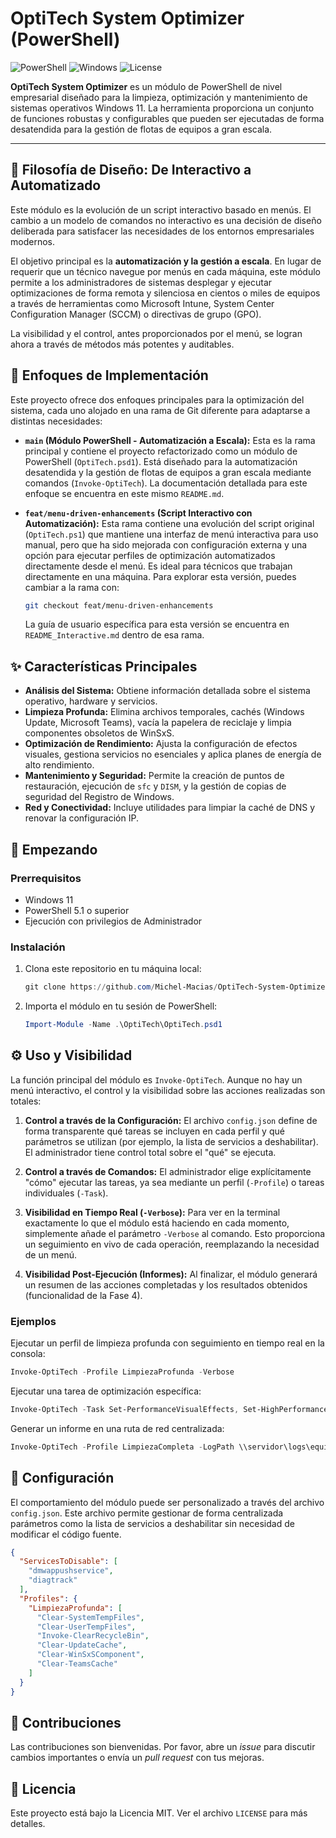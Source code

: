 # OptiTech System Optimizer (PowerShell)

![PowerShell](https://img.shields.io/badge/PowerShell-5.1%2B-blue.svg)
![Windows](https://img.shields.io/badge/OS-Windows_11-blue.svg)
![License](https://img.shields.io/badge/License-MIT-green.svg)

**OptiTech System Optimizer** es un módulo de PowerShell de nivel empresarial diseñado para la limpieza, optimización y mantenimiento de sistemas operativos Windows 11. La herramienta proporciona un conjunto de funciones robustas y configurables que pueden ser ejecutadas de forma desatendida para la gestión de flotas de equipos a gran escala.

---

## 🧠 Filosofía de Diseño: De Interactivo a Automatizado

Este módulo es la evolución de un script interactivo basado en menús. El cambio a un modelo de comandos no interactivo es una decisión de diseño deliberada para satisfacer las necesidades de los entornos empresariales modernos.

El objetivo principal es la **automatización y la gestión a escala**. En lugar de requerir que un técnico navegue por menús en cada máquina, este módulo permite a los administradores de sistemas desplegar y ejecutar optimizaciones de forma remota y silenciosa en cientos o miles de equipos a través de herramientas como Microsoft Intune, System Center Configuration Manager (SCCM) o directivas de grupo (GPO).

La visibilidad y el control, antes proporcionados por el menú, se logran ahora a través de métodos más potentes y auditables.

## 🌳 Enfoques de Implementación

Este proyecto ofrece dos enfoques principales para la optimización del sistema, cada uno alojado en una rama de Git diferente para adaptarse a distintas necesidades:

*   **`main` (Módulo PowerShell - Automatización a Escala):**
    Esta es la rama principal y contiene el proyecto refactorizado como un módulo de PowerShell (`OptiTech.psd1`). Está diseñado para la automatización desatendida y la gestión de flotas de equipos a gran escala mediante comandos (`Invoke-OptiTech`). La documentación detallada para este enfoque se encuentra en este mismo `README.md`.

*   **`feat/menu-driven-enhancements` (Script Interactivo con Automatización):**
    Esta rama contiene una evolución del script original (`OptiTech.ps1`) que mantiene una interfaz de menú interactiva para uso manual, pero que ha sido mejorada con configuración externa y una opción para ejecutar perfiles de optimización automatizados directamente desde el menú. Es ideal para técnicos que trabajan directamente en una máquina.
    Para explorar esta versión, puedes cambiar a la rama con:
    ```bash
    git checkout feat/menu-driven-enhancements
    ```
    La guía de usuario específica para esta versión se encuentra en `README_Interactive.md` dentro de esa rama.

## ✨ Características Principales

*   **Análisis del Sistema:** Obtiene información detallada sobre el sistema operativo, hardware y servicios.
*   **Limpieza Profunda:** Elimina archivos temporales, cachés (Windows Update, Microsoft Teams), vacía la papelera de reciclaje y limpia componentes obsoletos de WinSxS.
*   **Optimización de Rendimiento:** Ajusta la configuración de efectos visuales, gestiona servicios no esenciales y aplica planes de energía de alto rendimiento.
*   **Mantenimiento y Seguridad:** Permite la creación de puntos de restauración, ejecución de `sfc` y `DISM`, y la gestión de copias de seguridad del Registro de Windows.
*   **Red y Conectividad:** Incluye utilidades para limpiar la caché de DNS y renovar la configuración IP.

## 🚀 Empezando

### Prerrequisitos

*   Windows 11
*   PowerShell 5.1 o superior
*   Ejecución con privilegios de Administrador

### Instalación

1.  Clona este repositorio en tu máquina local:
    ```powershell
    git clone https://github.com/Michel-Macias/OptiTech-System-Optimizer-PowerShell.git
    ```
2.  Importa el módulo en tu sesión de PowerShell:
    ```powershell
    Import-Module -Name .\OptiTech\OptiTech.psd1
    ```

## ⚙️ Uso y Visibilidad

La función principal del módulo es `Invoke-OptiTech`. Aunque no hay un menú interactivo, el control y la visibilidad sobre las acciones realizadas son totales:

1.  **Control a través de la Configuración:** El archivo `config.json` define de forma transparente qué tareas se incluyen en cada perfil y qué parámetros se utilizan (por ejemplo, la lista de servicios a deshabilitar). El administrador tiene control total sobre el "qué" se ejecuta.

2.  **Control a través de Comandos:** El administrador elige explícitamente "cómo" ejecutar las tareas, ya sea mediante un perfil (`-Profile`) o tareas individuales (`-Task`).

3.  **Visibilidad en Tiempo Real (`-Verbose`):** Para ver en la terminal exactamente lo que el módulo está haciendo en cada momento, simplemente añade el parámetro `-Verbose` al comando. Esto proporciona un seguimiento en vivo de cada operación, reemplazando la necesidad de un menú.

4.  **Visibilidad Post-Ejecución (Informes):** Al finalizar, el módulo generará un resumen de las acciones completadas y los resultados obtenidos (funcionalidad de la Fase 4).

### Ejemplos

Ejecutar un perfil de limpieza profunda con seguimiento en tiempo real en la consola:
```powershell
Invoke-OptiTech -Profile LimpiezaProfunda -Verbose
```

Ejecutar una tarea de optimización específica:
```powershell
Invoke-OptiTech -Task Set-PerformanceVisualEffects, Set-HighPerformancePowerPlan
```

Generar un informe en una ruta de red centralizada:
```powershell
Invoke-OptiTech -Profile LimpiezaCompleta -LogPath \\servidor\logs\equipo01
```

## 🔧 Configuración

El comportamiento del módulo puede ser personalizado a través del archivo `config.json`. Este archivo permite gestionar de forma centralizada parámetros como la lista de servicios a deshabilitar sin necesidad de modificar el código fuente.

```json
{
  "ServicesToDisable": [
    "dmwappushservice",
    "diagtrack"
  ],
  "Profiles": {
    "LimpiezaProfunda": [
      "Clear-SystemTempFiles",
      "Clear-UserTempFiles",
      "Invoke-ClearRecycleBin",
      "Clear-UpdateCache",
      "Clear-WinSxSComponent",
      "Clear-TeamsCache"
    ]
  }
}
```

## 🤝 Contribuciones

Las contribuciones son bienvenidas. Por favor, abre un *issue* para discutir cambios importantes o envía un *pull request* con tus mejoras.

## 📄 Licencia

Este proyecto está bajo la Licencia MIT. Ver el archivo `LICENSE` para más detalles.
